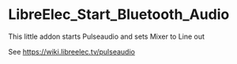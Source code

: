 # LibreElec_Start_Bluetooth_Audio
This little addon starts Pulseaudio and sets Mixer to Line out

See https://wiki.libreelec.tv/pulseaudio
